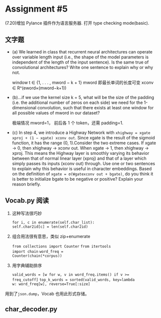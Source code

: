 # Assignment #5

(7.20)增加 Pylance 插件作为语言服务器. 打开 type checking mode(basic).

## 文字题

- (a) We learned in class that recurrent neural architectures can operate over variable length input (i.e., the shape of the model parameters is independent of the length of the input sentence). Is the same true of convolutional architectures? Write one sentence to explain why or why not.

  window t ∈ {1, . . . , mword − k + 1}
  mword 即最长单词的长度可变
  xconv ∈ R^(eword×(mword−k+1))

- (b)...if we use the kernel size k = 5, what will be the size of the padding (i.e. the additional number of zeros on each side) we need for the 1-dimensional convolution, such that there exists at least one window for all possible values of mword in our dataset?

  极端情况 mword=1， 前后各 1 个 token，还需 padding=1.

- (c) In step 4, we introduce a Highway Network with `xhighway = xgate xproj + (1 − xgate) xconv out`. Since xgate is the result of the sigmoid function, it has the range (0, 1).Consider the two extreme cases. If xgate → 0, then xhighway → xconv out. When xgate → 1, then xhighway → xproj. This means the Highway layer is smoothly varying its behavior between that of normal linear layer (xproj) and that of a layer which simply passes its inputs (xconv out) through. Use one or two sentences to explain why this behavior is useful in character embeddings. Based on the definition of `xgate = σ(Wgatexconv out + bgate)`, do you think it is better to initialize bgate to be negative or positive? Explain your reason briefly.

## Vocab.py 阅读

1. 这种写法很巧妙

   <code>for i, c in enumerate(self.char_list):</code>
   <code> self.char2id[c] = len(self.char2id)</code>

2. 组合用法很有意思，类似 zip+enumerate

   <code>from collections import Counter</code>
   <code>from itertools import chain</code>
   <code>word_freq = Counter(chain(\*corpus))</code>

3. 用字典辅助排序

   <code>valid_words = [w for w, v in word_freq.items() if v >= freq_cutoff]</code>
   <code>top_k_words = sorted(valid_words, key=lambda w: word_freq[w], reverse=True[:size]</code>

用到了`json.dump`，Vocab 也用此形式存储。

## char_decoder.py
